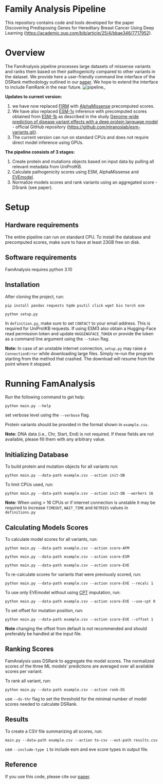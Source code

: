    # Family Analysis Pipeline

This repository contains code and tools developed for the paper Discovering Predisposing Genes for Hereditary Breast Cancer Using Deep Learning (https://academic.oup.com/bib/article/25/4/bbae346/7717952).

# Overview

The FamAnalysis pipeline processes large datasets of missense variants and ranks them based on their pathogenicity compared to other variants in the dataset.
We provide here a user-friendly command line interface of the DSRank methodology outlined in our [paper](https://academic.oup.com/bib/article/25/4/bbae346/7717952). We hope to extend the interface to include FamRank in the near future.
![pipeline_](https://github.com/user-attachments/assets/aff5dcc9-cfdd-4643-9fc3-e56a53375278)

**Updates to current version:** 
1. we have now replaced [FIRM](https://academic.oup.com/nar/article/47/13/6642/5523008) with [AlphaMissense](https://www.science.org/doi/10.1126/science.adg7492) precomputed scores.
2. We have also replaced [ESM-1v](https://www.biorxiv.org/content/10.1101/2021.07.09.450648v2) inference with precomputed scores obtained from [ESM-1b](https://www.biorxiv.org/content/10.1101/2021.02.12.430858v2)
   as described in the study [Genome-wide prediction of disease variant effects with a deep protein language model](https://www.nature.com/articles/s41588-023-01465-0) - official GitHub repository (https://github.com/ntranoslab/esm-variants.git).
4. The current version can run on standard CPUs and does not require direct model inference using GPUs.

**The pipeline consists of 3 stages:**
1. Create protein and mutations objects based on input data by pulling all relevant metadata from UniProtKB. 
2. Calculate pathogenicity scores using ESM, AlphaMissense and [EVEmodel](https://www.nature.com/articles/s41586-021-04043-8).
3. Normalize models scores and rank variants using an aggregated score - DSrank (see paper).

# Setup

## Hardware requirements

The entire pipeline can run on standard CPU. To install the database and precomputed scores, make sure to have at least 23GB free on disk. 

## Software requirements

FamAnalysis requires python 3.10

## Installation 

After cloning the project, run:

`pip install pandas requests tqdm psutil click wget bio torch esm` 

`python setup.py`

In `definition.py`, make sure to set `CONTACT` to your email address. This is required for UniProtKB requests.
If using ESM3 also obtain a Hugging-Face read permission token and update `HUGGINGFACE_TOKEN` or provide the token as a command line argument using the `--token` flag.

**Note:** In case of an unstable internet connection, `setup.py` may raise a `ConnectionError` while downloading large files. 
Simply re-run the program starting from the method that crashed. The download will resume from the point where it stopped.

# Running FamAnalysis 
Run the following command to get help:

`python main.py --help`

set verbose level using the `--verbose` flag.

Protein variants should be provided in the format shown in `example.csv`.

**Note:** DNA data (i.e., Chr, Start, End) is not required. If these fields are not available, please fill them with any arbitrary value.

## Initializing Database

To build protein and mutation objects for all variants run: 

`python main.py --data-path example.csv --action init-DB`

To limit CPUs used, run:

`python main.py --data-path example.csv --action init-DB --workers 16`

**Note:** When using > 16 CPUs or if internet connection is unstable it may be required to increase `TIMEOUT`, `WAIT_TIME` and `RETRIES` values in `definitions.py`

## Calculating Models Scores

To calculate model scores for all variants, run:

`python main.py --data-path example.csv --action score-AFM`

`python main.py --data-path example.csv --action score-ESM`

`python main.py --data-path example.csv --action score-EVE`

To re-calculate scores for variants that were previously scored, run:

`python main.py --data-path example.csv --action score-EVE --recalc 1`

To use only EVEmodel without using [CPT](https://genomebiology.biomedcentral.com/articles/10.1186/s13059-023-03024-6) imputation, run:

`python main.py --data-path example.csv --action score-EVE --use-cpt 0`

To set offset for mutation position, run:

`python main.py --data-path example.csv --action score-EVE --offset 1`

**Note** changing the offset from default is not recommended and should preferably be handled at the input file. 

## Ranking Scores

FamAnalysis uses DSRank to aggregate the model scores. The normalized scores of the three ML models’ predictions are averaged over all available scores per variant. 

To rank all variant, run:

`python main.py --data-path example.csv --action rank-DS `

use `--ds-thr` flag to set the threshold for the minimal number of model scores needed to calculate DSRank.

## Results

To create a CSV file summarizing all scores, run:

`main.py --data-path example.csv --action to-csv --out-path results.csv`

use `--include-type 1` to include esm and eve score types in output file. 

## Reference

If you use this code, please cite our [paper](https://academic.oup.com/bib/article/25/4/bbae346/7717952).


